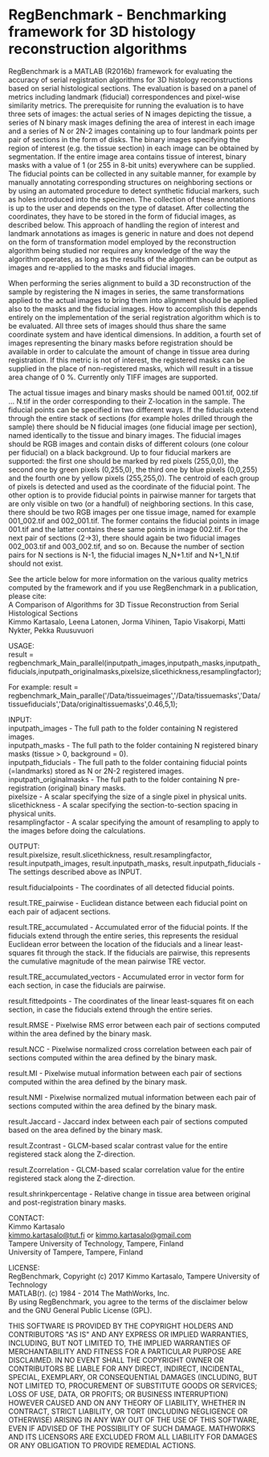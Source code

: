 # RegBenchmark - Benchmarking framework for 3D histology reconstruction algorithms

RegBenchmark is a MATLAB (R2016b) framework for evaluating the accuracy of serial registration algorithms for 3D histology reconstructions based on serial histological sections. The evaluation is based on a panel of metrics including landmark (fiducial) correspondences and pixel-wise similarity metrics. The prerequisite for running the evaluation is to have three sets of images: the actual series of N images depicting the tissue, a series of N binary mask images defining the area of interest in each image and a series of N or 2N-2 images containing up to four landmark points per pair of sections in the form of disks. The binary images specifying the region of interest (e.g. the tissue section) in each image can be obtained by segmentation. If the entire image area contains tissue of interest, binary masks with a value of 1 (or 255 in 8-bit units) everywhere can be supplied. The fiducial points can be collected in any suitable manner, for example by manually annotating corresponding structures on neighboring sections or by using an automated procedure to detect synthetic fiducial markers, such as holes introduced into the specimen. The collection of these annotations is up to the user and depends on the type of dataset. After collecting the coordinates, they have to be stored in the form of fiducial images, as described below. This approach of handling the region of interest and landmark annotations as images is generic in nature and does not depend on the form of transformation model employed by the reconstruction algorithm being studied nor requires any knowledge of the way the algorithm operates, as long as the results of the algorithm can be output as images and re-applied to the masks and fiducial images. 

When performing the series alignment to build a 3D reconstruction of the sample by registering the N images in series, the same transformations applied to the actual images to bring them into alignment should be applied also to the masks and the fiducial images. How to accomplish this depends entirely on the implementation of the serial registration algorithm which is to be evaluated. All three sets of images should thus share the same coordinate system and have identical dimensions. In addition, a fourth set of images representing the binary masks before registration should be available in order to calculate the amount of change in tissue area during registration. If this metric is not of interest, the registered masks can be supplied in the place of non-registered masks, which will result in a tissue area change of 0 %. Currently only TIFF images are supported.

The actual tissue images and binary masks should be named 001.tif, 002.tif ... N.tif in the order corresponding to their Z-location in the sample. The fiducial points can be specified in two different ways. If the fiducials extend through the entire stack of sections (for example holes drilled through the sample) there should be N fiducial images (one fiducial image per section), named identically to the tissue and binary images. The fiducial images should be RGB images and contain disks of different colours (one colour per fiducial) on a black background. Up to four fiducial markers are supported: the first one should be marked by red pixels (255,0,0), the second one by green pixels (0,255,0), the third one by blue pixels (0,0,255) and the fourth one by yellow pixels (255,255,0). The centroid of each group of pixels is detected and used as the coordinate of the fiducial point. The other option is to provide fiducial points in pairwise manner for targets that are only visible on two (or a handful) of neighboring sections. In this case, there should be two RGB images per one tissue image, named for example 001_002.tif and 002_001.tif. The former contains the fiducial points in image 001.tif and the latter contains these same points in image 002.tif. For the next pair of sections (2->3), there should again be two fiducial images 002_003.tif and 003_002.tif, and so on. Because the number of section pairs for N sections is N-1, the fiducial images N_N+1.tif and N+1_N.tif should not exist.

See the article below for more information on the various quality metrics computed by the framework and if you use RegBenchmark in a publication, please cite:  
A Comparison of Algorithms for 3D Tissue Reconstruction from Serial Histological Sections  
Kimmo Kartasalo, Leena Latonen, Jorma Vihinen, Tapio Visakorpi, Matti Nykter, Pekka Ruusuvuori

USAGE:  
result = regbenchmark_Main_parallel(inputpath_images,inputpath_masks,inputpath_fiducials,inputpath_originalmasks,pixelsize,slicethickness,resamplingfactor);

For example:
result = regbenchmark_Main_paralle('/Data/tissueimages','/Data/tissuemasks','Data/tissuefiducials','Data/originaltissuemasks',0.46,5,1);

INPUT:  
inputpath_images - The full path to the folder containing N registered images.  
inputpath_masks - The full path to the folder containing N registered binary masks (tissue > 0, background = 0).  
inputpath_fiducials - The full path to the folder containing fiducial points (=landmarks) stored as N or 2N-2 registered images.  
inputpath_originalmasks - The full path to the folder containing N pre-registration (original) binary masks.  
pixelsize - A scalar specifying the size of a single pixel in physical units.  
slicethickness - A scalar specifying the section-to-section spacing in physical units.  
resamplingfactor - A scalar specifying the amount of resampling to apply to the images before doing the calculations.  

OUTPUT:  
result.pixelsize, result.slicethickness, result.resamplingfactor, result.inputpath_images, result.inputpath_masks, result.inputpath_fiducials - The settings described above as INPUT.  

result.fiducialpoints - The coordinates of all detected fiducial points.  

result.TRE_pairwise - Euclidean distance between each fiducial point on each pair of adjacent sections.  

result.TRE_accumulated - Accumulated error of the fiducial points. If the fiducials extend through the entire series, this represents the residual Euclidean error between the location of the fiducials and a linear least-squares fit through the stack. If the fiducials are pairwise, this represents the cumulative magnitude of the mean pairwise TRE vector.  

result.TRE_accumulated_vectors - Accumulated error in vector form for each section, in case the fiducials are pairwise.

result.fittedpoints - The coordinates of the linear least-squares fit on each section, in case the fiducials extend through the entire series.

result.RMSE - Pixelwise RMS error between each pair of sections computed within the area defined by the binary mask.  

result.NCC - Pixelwise normalized cross correlation between each pair of sections computed within the area defined by the binary mask. 

result.MI - Pixelwise mutual information between each pair of sections computed within the area defined by the binary mask.

result.NMI - Pixelwise normalized mutual information between each pair of sections computed within the area defined by the binary mask.

result.Jaccard - Jaccard index between each pair of sections computed based on the area defined by the binary mask. 

result.Zcontrast - GLCM-based scalar contrast value for the entire registered stack along the Z-direction.  

result.Zcorrelation - GLCM-based scalar correlation value for the entire registered stack along the Z-direction.  

result.shrinkpercentage - Relative change in tissue area between original and post-registration binary masks.  

CONTACT:  
Kimmo Kartasalo  
kimmo.kartasalo@tut.fi or kimmo.kartasalo@gmail.com  
Tampere University of Technology, Tampere, Finland  
University of Tampere, Tampere, Finland  

LICENSE:  
RegBenchmark, Copyright (c) 2017 Kimmo Kartasalo, Tampere University of Technology  
MATLAB(r). (c) 1984 - 2014 The MathWorks, Inc.  
By using RegBenchmark, you agree to the terms of the disclaimer below and
the GNU General Public License (GPL).

THIS SOFTWARE IS PROVIDED BY THE COPYRIGHT HOLDERS AND CONTRIBUTORS "AS IS" 
AND ANY EXPRESS OR IMPLIED WARRANTIES, INCLUDING, BUT NOT LIMITED TO, 
THE IMPLIED WARRANTIES OF MERCHANTABILITY AND FITNESS FOR A PARTICULAR 
PURPOSE ARE DISCLAIMED. IN NO EVENT SHALL THE COPYRIGHT OWNER OR CONTRIBUTORS 
BE LIABLE FOR ANY DIRECT, INDIRECT, INCIDENTAL, SPECIAL, EXEMPLARY, OR 
CONSEQUENTIAL DAMAGES (INCLUDING, BUT NOT LIMITED TO, PROCUREMENT OF 
SUBSTITUTE GOODS OR SERVICES; LOSS OF USE, DATA, OR PROFITS; OR BUSINESS INTERRUPTION) 
HOWEVER CAUSED AND ON ANY THEORY OF LIABILITY, WHETHER IN CONTRACT, STRICT LIABILITY, 
OR TORT (INCLUDING NEGLIGENCE OR OTHERWISE) ARISING IN ANY WAY OUT OF THE USE OF THIS 
SOFTWARE, EVEN IF ADVISED OF THE POSSIBILITY OF SUCH DAMAGE. 
MATHWORKS AND ITS LICENSORS ARE EXCLUDED FROM ALL LIABILITY FOR DAMAGES OR 
ANY OBLIGATION TO PROVIDE REMEDIAL ACTIONS.
